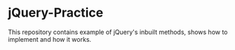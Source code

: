 # jQuery-Practice
This repository contains example of jQuery's inbuilt methods, shows how to implement and how it works.
